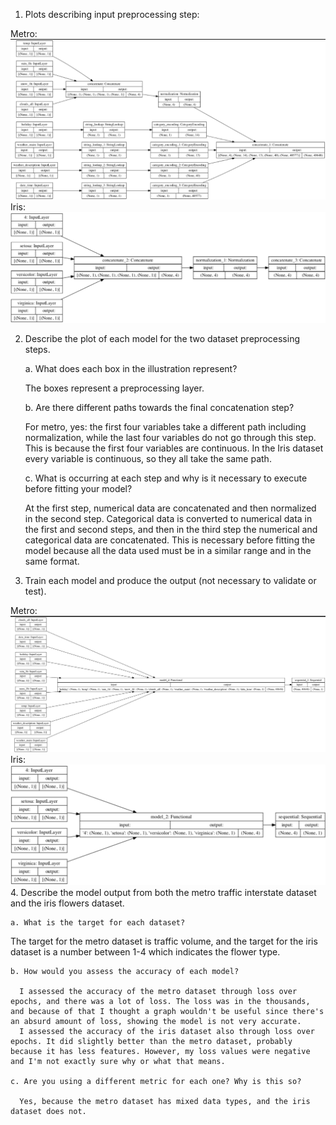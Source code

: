 1. Plots describing input preprocessing step:

Metro:
   ![img_31.png](img_31.png)
Iris:
   ![img_32.png](img_32.png)

2. Describe the plot of each model for the two dataset preprocessing steps. 
   
    a. What does each box in the illustration represent? 
   
      The boxes represent a preprocessing layer.
   
    b. Are there different paths towards the final concatenation step? 
      
      For metro, yes: the first four variables take a different path including normalization, while the last four variables do not go through this step. This is because the first four variables are continuous.
      In the Iris dataset every variable is continuous, so they all take the same path.
   
    c. What is occurring at each step and why is it necessary to execute before fitting your model?
   
      At the first step, numerical data are concatenated and then normalized in the second step.
      Categorical data is converted to numerical data in the first and second steps, and then in the third step the numerical and categorical data are concatenated.
      This is necessary before fitting the model because all the data used must be in a similar range and in the same format.

3. Train each model and produce the output (not necessary to validate or test).
   
Metro:
![img_34.png](img_34.png)
Iris:
![img_33.png](img_33.png)
4. Describe the model output from both the metro traffic interstate dataset and the iris flowers dataset.
   
    a. What is the target for each dataset?
   
   The target for the metro dataset is traffic volume, and the target for the iris dataset is a number between 1-4 which indicates the flower type.
   
    b. How would you assess the accuracy of each model? 
      
      I assessed the accuracy of the metro dataset through loss over epochs, and there was a lot of loss. The loss was in the thousands, and because of that I thought a graph wouldn't be useful since there's an absurd amount of loss, showing the model is not very accurate.
      I assessed the accuracy of the iris dataset also through loss over epochs. It did slightly better than the metro dataset, probably because it has less features. However, my loss values were negative and I'm not exactly sure why or what that means.
   
    c. Are you using a different metric for each one? Why is this so?
   
      Yes, because the metro dataset has mixed data types, and the iris dataset does not.
   